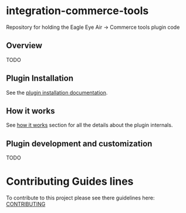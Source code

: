 # integration-commerce-tools

Repository for holding the Eagle Eye Air -> Commerce tools plugin code

## Overview

TODO

## Plugin Installation

See the [plugin installation documentation](integration/docs/installation.md).

## How it works

See [how it works](integration/docs/how-it-works.md) section for all the details about the plugin internals.

## Plugin development and customization

TODO

# Contributing Guides lines

To contribute to this project please see there guidelines here: [CONTRIBUTING](./CONTRIBUTING.md)

